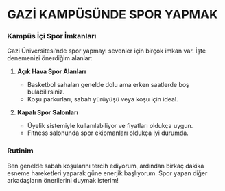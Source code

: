 # GAZİ KAMPÜSÜNDE SPOR YAPMAK

### Kampüs İçi Spor İmkanları

Gazi Üniversitesi’nde spor yapmayı sevenler için birçok imkan var. İşte denemenizi önerdiğim alanlar:

1. **Açık Hava Spor Alanları**

    - Basketbol sahaları genelde dolu ama erken saatlerde boş bulabilirsiniz.
    - Koşu parkurları, sabah yürüyüşü veya koşu için ideal.

2. **Kapalı Spor Salonları**
    - Üyelik sistemiyle kullanılabiliyor ve fiyatları oldukça uygun.
    - Fitness salonunda spor ekipmanları oldukça iyi durumda.

### Rutinim

Ben genelde sabah koşularını tercih ediyorum, ardından birkaç dakika esneme hareketleri yaparak güne enerjik başlıyorum. Spor yapan diğer arkadaşların önerilerini duymak isterim!
